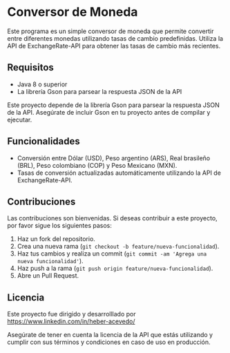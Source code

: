# Conversor de Moneda

Este programa es un simple conversor de moneda que permite convertir entre diferentes monedas utilizando tasas de cambio predefinidas. Utiliza la API de ExchangeRate-API para obtener las tasas de cambio más recientes.

## Requisitos

- Java 8 o superior
- La librería Gson para parsear la respuesta JSON de la API

Este proyecto depende de la librería Gson para parsear la respuesta JSON de la API. Asegúrate de incluir Gson en tu proyecto antes de compilar y ejecutar.

## Funcionalidades

- Conversión entre Dólar (USD), Peso argentino (ARS), Real brasileño (BRL), Peso colombiano (COP) y Peso Mexicano (MXN).
- Tasas de conversión actualizadas automáticamente utilizando la API de ExchangeRate-API.

## Contribuciones

Las contribuciones son bienvenidas. Si deseas contribuir a este proyecto, por favor sigue los siguientes pasos:

1. Haz un fork del repositorio.
2. Crea una nueva rama (`git checkout -b feature/nueva-funcionalidad`).
3. Haz tus cambios y realiza un commit (`git commit -am 'Agrega una nueva funcionalidad'`).
4. Haz push a la rama (`git push origin feature/nueva-funcionalidad`).
5. Abre un Pull Request.

## Licencia

Este proyecto fue dirigido y desarrolllado por https://www.linkedin.com/in/heber-acevedo/

Asegúrate de tener en cuenta la licencia de la API que estás utilizando y cumplir con sus términos y condiciones en caso de uso en producción.
